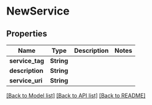 # NewService

## Properties

Name | Type | Description | Notes
------------ | ------------- | ------------- | -------------
**service_tag** | **String** |  | 
**description** | **String** |  | 
**service_uri** | **String** |  | 

[[Back to Model list]](../README.md#documentation-for-models) [[Back to API list]](../README.md#documentation-for-api-endpoints) [[Back to README]](../README.md)


